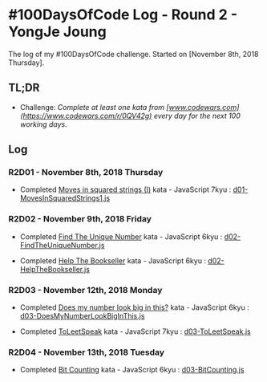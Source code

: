 # #100DaysOfCode Log - Round 2 - YongJe Joung

The log of my #100DaysOfCode challenge. Started on [November 8th, 2018 Thursday].



## TL;DR

* Challenge: *Complete at least one kata from [www.codewars.com](https://www.codewars.com/r/0QV42g) every day for the next 100 working days.*



## Log

### R2D01 - November 8th, 2018 Thursday
* Completed [Moves in squared strings (I)](https://www.codewars.com/kata/56dbe0e313c2f63be4000b25/train/javascript) kata - JavaScript 7kyu : [d01-MovesInSquaredStrings1.js](/r2/d01-MovesInSquaredStrings1.js)

### R2D02 - November 9th, 2018 Friday
* Completed [Find The Unique Number](https://www.codewars.com/kata/find-the-unique-number-1/train/javascript) kata - JavaScript 6kyu : [d02-FindTheUniqueNumber.js](/r2/d02-FindTheUniqueNumber.js)

* Completed [Help The Bookseller](https://www.codewars.com/kata/help-the-bookseller/train/javascript) kata - JavaScript 6kyu : [d02-HelpTheBookseller.js](/r2/d02-HelpTheBookseller.js)

### R2D03 - November 12th, 2018 Monday
* Completed [Does my number look big in this?](https://www.codewars.com/kata/does-my-number-look-big-in-this/javascript) kata - JavaScript 6kyu : [d03-DoesMyNumberLookBigInThis.js](/r2/d03-DoesMyNumberLookBigInThis.js)

* Completed [ToLeetSpeak](https://www.codewars.com/kata/toleetspeak/javascript) kata - JavaScript 7kyu : [d03-ToLeetSpeak.js](/r2/d03-ToLeetSpeak.js)

### R2D04 - November 13th, 2018 Tuesday
* Completed [Bit Counting](https://www.codewars.com/kata/bit-counting/javascript) kata - JavaScript 6kyu : [d03-BitCounting.js](/r2/d03-BitCounting.js)
